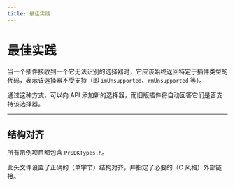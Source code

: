 ```yaml
---
title: 最佳实践
---
```

# 最佳实践

当一个插件接收到一个它无法识别的选择器时，它应该始终返回特定于插件类型的代码，表示该选择器不受支持（即 `imUnsupported`、`rmUnsupported` 等）。

通过这种方式，可以向 API 添加新的选择器，而旧版插件将自动回答它们是否支持该选择器。

---

## 结构对齐

所有示例项目都包含 `PrSDKTypes.h`。

此头文件设置了正确的（单字节）结构对齐，并指定了必要的（C 风格）外部链接。